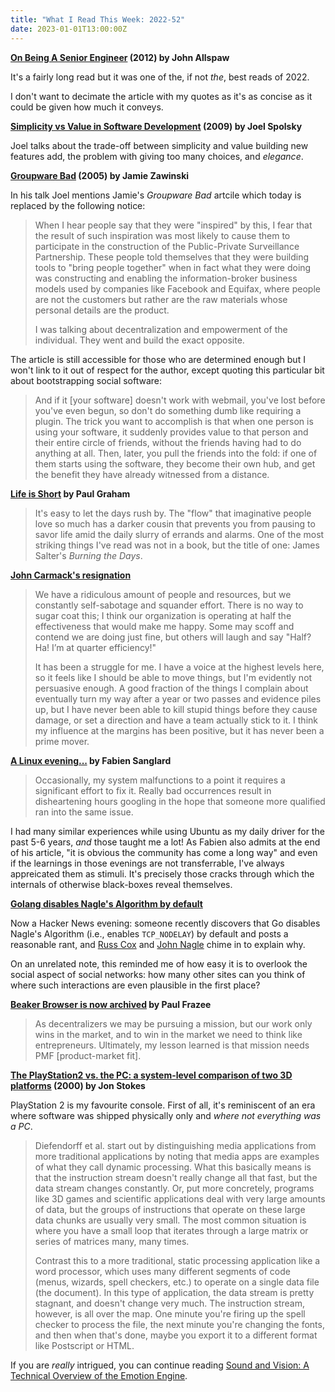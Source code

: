 ```yaml
---
title: "What I Read This Week: 2022-52"
date: 2023-01-01T13:00:00Z
---
```


**[On Being A Senior Engineer](https://www.kitchensoap.com/2012/10/25/on-being-a-senior-engineer/) (2012) by John Allspaw**

It's a fairly long read but it was one of the, if not _the_, best reads of 2022.

I don't want to decimate the article with my quotes as it's as concise as it could be given how much it conveys.

**[Simplicity vs Value in Software Development](https://businessofsoftware.org/2009/01/joel-spolsky-at-business-of-software-2009-video/) (2009) by Joel Spolsky**

Joel talks about the trade-off between simplicity and value building new features add, the problem with giving too many choices, and _elegance_.

**[Groupware Bad](https://www.jwz.org/doc/groupware.html) (2005) by Jamie Zawinski**

In his talk Joel mentions Jamie's _Groupware Bad_ artcile which today is replaced by the following notice:

> When I hear people say that they were "inspired" by this, I fear that the result of such inspiration was most likely to cause them to participate in the construction of the Public-Private Surveillance Partnership. These people told themselves that they were building tools to "bring people together" when in fact what they were doing was constructing and enabling the information-broker business models used by companies like Facebook and Equifax, where people are not the customers but rather are the raw materials whose personal details are the product.
>
> I was talking about decentralization and empowerment of the individual. They went and build the exact opposite.

The article is still accessible for those who are determined enough but I won't link to it out of respect for the author, except quoting this particular bit about bootstrapping social software:

> And if it [your software] doesn't work with webmail, you've lost before you've even begun, so don't do something dumb like requiring a plugin. The trick you want to accomplish is that when one person is using your software, it suddenly provides value to that person and their entire circle of friends, without the friends having had to do anything at all. Then, later, you pull the friends into the fold: if one of them starts using the software, they become their own hub, and get the benefit they have already witnessed from a distance.

**[Life is Short](http://paulgraham.com/vb.html) by Paul Graham**

> It's easy to let the days rush by. The "flow" that imaginative people love so much has a darker cousin that prevents you from pausing to savor life amid the daily slurry of errands and alarms. One of the most striking things I've read was not in a book, but the title of one: James Salter's _Burning the Days_.

**[John Carmack's resignation](https://www.facebook.com/story.php?story_fbid=3467566940144465&id=100006735798590)**

> We have a ridiculous amount of people and resources, but we constantly self-sabotage and squander effort. There is no way to sugar coat this; I think our organization is operating at half the effectiveness that would make me happy. Some may scoff and contend we are doing just fine, but others will laugh and say "Half? Ha! I’m at quarter efficiency!"
>
> It has been a struggle for me. I have a voice at the highest levels here, so it feels like I should be able to move things, but I'm evidently not persuasive enough. A good fraction of the things I complain about eventually turn my way after a year or two passes and evidence piles up, but I have never been able to kill stupid things before they cause damage, or set a direction and have a team actually stick to it. I think my influence at the margins has been positive, but it has never been a prime mover.

**[A Linux evening...](https://fabiensanglard.net/a_linux_evening/) by Fabien Sanglard**

> Occasionally, my system malfunctions to a point it requires a significant effort to fix it. Really bad occurrences result in disheartening hours googling in the hope that someone more qualified ran into the same issue.

I had many similar experiences while using Ubuntu as my daily driver for the past 5-6 years, _and_ those taught me a lot! As Fabien also admits at the end of his article, "it is obvious the community has come a long way" and even if the learnings in those evenings are not transferrable, I've always appreicated them as stimuli. It's precisely those cracks through which the internals of otherwise black-boxes reveal themselves.

**[Golang disables Nagle's Algorithm by default](https://news.ycombinator.com/item?id=34179426)**

Now a Hacker News evening: someone recently discovers that Go disables Nagle's Algorithm (i.e., enables `TCP_NODELAY`) by default and posts a reasonable rant, and [Russ Cox](https://news.ycombinator.com/item?id=34181846) and [John Nagle](https://news.ycombinator.com/item?id=34180239) chime in to explain why.

On an unrelated note, this reminded me of how easy it is to overlook the social aspect of social networks: how many other sites can you think of where such interactions are even plausible in the first place?

**[Beaker Browser is now archived](https://github.com/beakerbrowser/beaker/blob/764bdefeeed9558dbf10aec77df262a896f57236/archive-notice.md) by Paul Frazee**

> As decentralizers we may be pursuing a mission, but our work only wins in the market, and to win in the market we need to think like entrepreneurs. Ultimately, my lesson learned is that mission needs PMF [product-market fit].

**[The PlayStation2 vs. the PC: a system-level comparison of two 3D platforms](https://web.archive.org/web/20121101003246/http://arstechnica.com/features/2000/04/ps2vspc/) (2000) by Jon Stokes**

PlayStation 2 is my favourite console. First of all, it's reminiscent of an era where software was shipped physically only and _where not everything was a PC_.

> Diefendorff et al. start out by distinguishing media applications from more traditional applications by noting that media apps are examples of what they call dynamic processing. What this basically means is that the instruction stream doesn't really change all that fast, but the data stream changes constantly. Or, put more concretely, programs like 3D games and scientific applications deal with very large amounts of data, but the groups of instructions that operate on these large data chunks are usually very small. The most common situation is where you have a small loop that iterates through a large matrix or series of matrices many, many times.
>
> Contrast this to a more traditional, static processing application like a word processor, which uses many different segments of code (menus, wizards, spell checkers, etc.) to operate on a single data file (the document). In this type of application, the data stream is pretty stagnant, and doesn't change very much. The instruction stream, however, is all over the map. One minute you're firing up the spell checker to process the file, the next minute you're changing the fonts, and then when that's done, maybe you export it to a different format like Postscript or HTML.

If you are _really_ intrigued, you can continue reading [Sound and Vision: A Technical Overview of the Emotion Engine](https://web.archive.org/web/20120621055541/https://archive.arstechnica.com/reviews/1q00/playstation2/m-ee-1.html).
